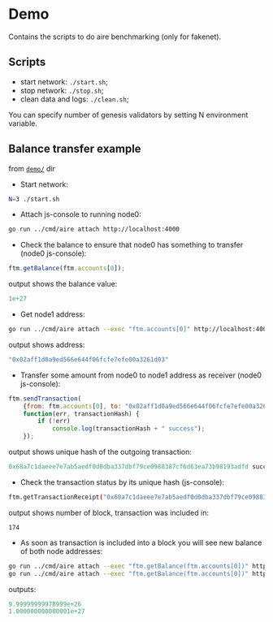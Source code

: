 # Demo

Contains the scripts to do aire benchmarking (only for fakenet).

## Scripts

  - start network: `./start.sh`;
  - stop network: `./stop.sh`;
  - clean data and logs: `./clean.sh`;

You can specify number of genesis validators by setting N environment variable.

## Balance transfer example

from [`demo/`](./demo/) dir

* Start network:
```sh
N=3 ./start.sh
```

* Attach js-console to running node0:
```sh
go run ../cmd/aire attach http://localhost:4000
```

* Check the balance to ensure that node0 has something to transfer (node0 js-console):
```js
ftm.getBalance(ftm.accounts[0]);
```
 
 output shows the balance value:
```js
1e+27
```

* Get node1 address:
```sh
go run ../cmd/aire attach --exec "ftm.accounts[0]" http://localhost:4001
```
 output shows address:
```js
"0x02aff1d0a9ed566e644f06fcfe7efe00a3261d03"
```

* Transfer some amount from node0 to node1 address as receiver (node0 js-console):
```js
ftm.sendTransaction(
	{from: ftm.accounts[0], to: "0x02aff1d0a9ed566e644f06fcfe7efe00a3261d03", value:  "1000000000"},
	function(err, transactionHash) {
        if (!err)
            console.log(transactionHash + " success");
    });
```
 output shows unique hash of the outgoing transaction:
```js
0x68a7c1daeee7e7ab5aedf0d0dba337dbf79ce0988387cf6d63ea73b98193adfd success
```

* Check the transaction status by its unique hash (js-console):
```sh
ftm.getTransactionReceipt("0x68a7c1daeee7e7ab5aedf0d0dba337dbf79ce0988387cf6d63ea73b98193adfd").blockNumber
```
 output shows number of block, transaction was included in:
```
174
```

* As soon as transaction is included into a block you will see new balance of both node addresses:
```sh
go run ../cmd/aire attach --exec "ftm.getBalance(ftm.accounts[0])" http://localhost:4000
go run ../cmd/aire attach --exec "ftm.getBalance(ftm.accounts[0])" http://localhost:4001
```
 outputs:
```js
9.99999999978999e+26
1.000000000000001e+27
```
